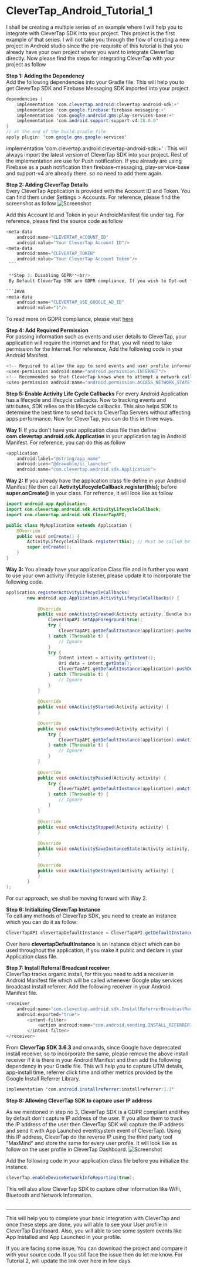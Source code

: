 # CleverTap_Android_Tutorial_1
I shall be creating a multiple series of an example where I will help you to integrate with CleverTap SDK into your project. This project is the first example of that series. I will not take you through the flow of creating a new project in Android studio since the pre-requisite of this tutorial is that you already have your own project where you want to integrate CleverTap directly. Now please find the steps for integrating CleverTap with your project as follow

**Step 1: Adding the Dependency**<br/>
Add the following dependencies into your Gradle file. This will help you to get CleverTap SDK and Firebase Messaging SDK imported into your project.

```JAVA
dependencies {
    implementation 'com.clevertap.android:clevertap-android-sdk:+'
    implementation 'com.google.firebase:firebase-messaging:+'
    implementation 'com.google.android.gms:play-services-base:+'
    implementation 'com.android.support:support-v4:28.0.0'
}
// at the end of the build.gradle file
apply plugin: 'com.google.gms.google-services'
```
implementation 'com.clevertap.android:clevertap-android-sdk:+' : This will always import the latest version of CleverTap SDK into your project. Rest of the implementation are use for Push notification. If you already are using Firebase as a push notification then firebase-messaging, play-service-base and support-v4 are already there. so no need to add them again.

**Step 2: Adding CleverTap Details**<br/>
Every CleverTap Application is provided with the Account ID and Token. You can find them under Settings > Accounts. For reference, please find the screenshot as follow
![Screenshot](https://github.com/parthdani/CleverTap_Android_Tutorial_1/blob/master/Screenshot%202020-01-14%20at%202.02.47%20PM.png)

Add this Account Id and Token in your AndroidManifest file under <application> tag. For reference, please find the source code as follow

```JAVA
<meta-data
    android:name="CLEVERTAP_ACCOUNT_ID"
    android:value="Your CleverTap Account ID"/>
<meta-data
    android:name="CLEVERTAP_TOKEN"
    android:value="Your CleverTap Account Token"/>
 ```
 
 **Step 3: Disabling GDPR**<br/>
 By Default CleverTap SDK are GDPR compliance, If you wish to Opt-out from GDPR compliance then add the following code into AndroidManifest file under <application> tag

```JAVA
<meta-data
    android:name="CLEVERTAP_USE_GOOGLE_AD_ID"
    android:value="1"/> 
```

To read more on GDPR compliance, please visit [here](https://clevertap.com/blog/in-preparation-of-gdpr-compliance/)

**Step 4: Add Required Permission**<br/>
For passing information such as events and user details to CleverTap, your application will require the internet and for that, you will need to take permission for the Internet. For reference, Add the following code in your Android Manifest.
```JAVA
<!-- Required to allow the app to send events and user profile information -->
<uses-permission android:name="android.permission.INTERNET"/>
<!-- Recommended so that CleverTap knows when to attempt a network call -->
<uses-permission android:name="android.permission.ACCESS_NETWORK_STATE"/>
```
**Step 5: Enable Activity Life Cycle Callbacks**
For every Android Application has a lifecycle and lifecycle callbacks. Now to tracking events and attributes, SDK relies on this lifecycle callbacks. This also helps SDK to determine the best time to send back to CleverTap Servers without affecting apps performance. Now for CleverTap, you can do this in three ways.

**Way 1:** If you don't have your application class file then define **com.clevertap.android.sdk.Application** in your application tag in Android Manifest. For reference, you can do this as follow
```JAVA
<application
    android:label="@string/app_name"
    android:icon="@drawable/ic_launcher"
    android:name="com.clevertap.android.sdk.Application">
```
**Way 2:** If you already have the application class file define in your Android Manifest file then call **ActivityLifecycleCallback.register(this);** before **super.onCreate()** in your class. For refrence, it will look like as follow
```JAVA
import android.app.Application;
import com.clevertap.android.sdk.ActivityLifecycleCallback;
import com.clevertap.android.sdk.CleverTapAPI;

public class MyApplication extends Application {
    @Override
    public void onCreate() {
        ActivityLifecycleCallback.register(this); // Must be called before super.onCreate()
        super.onCreate();
    }
}
```

**Way 3:** You already have your application Class file and in further you want to use your own activity lifecycle listener, please update it to incorporate the following code.

```JAVA
application.registerActivityLifecycleCallbacks(
        new android.app.Application.ActivityLifecycleCallbacks() {
        
            @Override
            public void onActivityCreated(Activity activity, Bundle bundle) {
                CleverTapAPI.setAppForeground(true);
                try {
                    CleverTapAPI.getDefaultInstance(application).pushNotificationEvent(activity.getIntent().getExtras());
                } catch (Throwable t) {
                    // Ignore
                }
                try {
                    Intent intent = activity.getIntent();
                    Uri data = intent.getData();
                    CleverTapAPI.getDefaultInstance(application).pushDeepLink(data);
                } catch (Throwable t) {
                    // Ignore
                }
            }
            
            @Override
            public void onActivityStarted(Activity activity) {
            }
            
            @Override
            public void onActivityResumed(Activity activity) {
                try {
                    CleverTapAPI.getDefaultInstance(application).onActivityResumed(activity);
                } catch (Throwable t) {
                    // Ignore
                }
            }
            
            @Override
            public void onActivityPaused(Activity activity) {
                try {
                    CleverTapAPI.getDefaultInstance(application).onActivityPaused();
                } catch (Throwable t) {
                    // Ignore
                }
            }
            
            @Override
            public void onActivityStopped(Activity activity) {
            }
            
            @Override
            public void onActivitySaveInstanceState(Activity activity, Bundle bundle) {
            }
            
            @Override
            public void onActivityDestroyed(Activity activity) {
            }
        }
);
```

For our approach, we shall be moving forward with Way 2.

**Step 6: Initializing CleverTap Instance**<br/>
To call any methods of CleverTap SDK, you need to create an instance which you can do it as follow:
```JAVA
CleverTapAPI clevertapDefaultInstance = CleverTapAPI.getDefaultInstance(getApplicationContext());
```

Over here **clevertapDefaultInstance** is an instance object which can be used throughout the application, if you make it public and declare in your Application class file.

**Step 7: Install Referral Broadcast receiver**<br/>
CleverTap tracks organic install, for this you need to add a receiver in Android Manifest file which will be called whenever Google play services broadcast install referrer. Add the following receiver in your Android Manifest file.
```JAVA
<receiver
    android:name="com.clevertap.android.sdk.InstallReferrerBroadcastReceiver"
    android:exported="true">
        <intent-filter>
            <action android:name="com.android.vending.INSTALL_REFERRER"/>
        </intent-filter>
</receiver>
```
From **CleverTap SDK 3.6.3** and onwards, since Google have deprecated install receiver, so to incorporate the same, please remove the above install receiver if it is there in your Android Manifest and then add the following dependency in your Gradle file. This will help you to capture UTM details, app-install time, referrer click time and other metrics provided by the Google Install Referrer Library.
```JAVA
implementation 'com.android.installreferrer:installreferrer:1.1'
```

**Step 8: Allowing CleverTap SDK to capture user IP address**<br/>

As we mentioned in step no 3, CleverTap SDK is a GDPR compliant and they by default don't capture IP address of the user. If you allow them to track the IP address of the user then CleverTap SDK will capture the IP address and send it with App Launched event(system event of CleverTap). Using this IP address, CleverTap do the reverse IP using the third party tool "MaxMind" and store the same for every user profile. It will look like as follow on the user profile in CleverTap Dashboard.
![Screenshot](https://github.com/parthdani/CleverTap_Android_Tutorial_1/blob/master/Screenshot%202020-01-14%20at%206.36.47%20PM.png)

Add the following code in your application class file before you initialize the instance.

```JAVA
cleverTap.enableDeviceNetworkInfoReporting(true);
```

This will also allow CleverTap SDK to capture other information like WiFi, Bluetooth and Network Information.<br/><br/>

------------------------------------------------------------------------------------------------------------------------------
This will help you to complete your basic integration with CleverTap and once these steps are done, you will able to see your User profile in CleverTap Dashboard. Also, you will able to see some system events like App Installed and App Launched in your profile.

If you are facing some issue, You can download the project and compare it with your source code. If you still face the issue then do let me know. For Tutorial 2, will update the link over here in few days.
